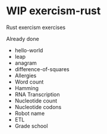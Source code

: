 # WIP exercism-rust
Rust exercism exercises

Already done

* hello-world
* leap
* anagram
* difference-of-squares
* Allergies
* Word count
* Hamming
* RNA Transcription
* Nucleotide count
* Nucleotide codons
* Robot name
* ETL
* Grade school